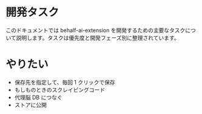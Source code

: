 # 開発タスク

このドキュメントでは behalf-ai-extension を開発するための主要なタスクについて説明します。タスクは優先度と開発フェーズ別に整理されています。

# やりたい

- 保存先を指定して、毎回 1 クリックで保存
- もしものときのスクレイピングコード
- 代理脳 DB につなぐ
- ストアに公開
